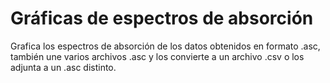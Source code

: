 # Gráficas de espectros de absorción
Grafica los espectros de absorción de los datos obtenidos en formato .asc, también une varios archivos .asc y los convierte a un archivo .csv o los adjunta a un .asc distinto.
